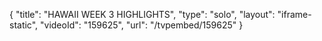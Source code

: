 {
    "title": "HAWAII WEEK 3 HIGHLIGHTS",
    "type": "solo",
    "layout": "iframe-static",
    "videoId": "159625",
    "url": "\/tvpembed\/159625"
}